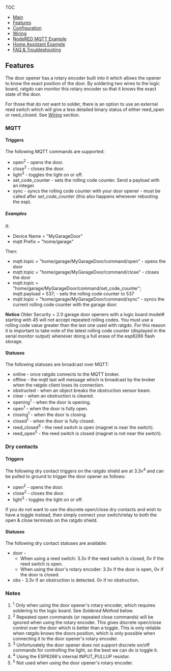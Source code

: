 TOC
* [Main](index.md)
* [Features](01_features.md)
* [Configuration](02_configuration.md)
* [Wiring](03_wiring.md)
* [NodeRED MQTT Example](04_nodered_example.md)
* [Home Assistant Example](05_homeassistant_example.md)
* [FAQ & Troubleshooting](09_faq.md)

## Features
The door opener has a rotary encoder built into it which allows the opener to know the exact position of the door. By soldering two wires to the logic board, ratgdo can monitor this rotary encoder so that it knows the exact state of the door.

For those that do not want to solder, there is an option to use an external reed switch which will give a less detailed binary status of either reed_open or reed_closed. See *[Wiring](03_wiring.md)* section.

### MQTT
#### Triggers
The following MQTT commands are supported:

* open<sup>2</sup> - opens the door.
* close<sup>2</sup> - closes the door.
* light<sup>3</sup> - toggles the light on or off.
* set_code_counter - sets the rolling code counter. Send a payload with an integer.
* sync - syncs the rolling code counter with your door opener - must be called after <em>set_code_counter</em> (this also happens whenever rebooting the esp).

##### Examples

If:

* Device Name = "MyGarageDoor"
* mqtt Prefix = "home/garage"

Then:

* mqtt.topic = "home/garage/MyGarageDoor/command/open" - opens the door
* mqtt.topic = "home/garage/MyGarageDoor/command/close" - closes the door
* mqtt.topic = "home/garage/MyGarageDoor/command/set_code_counter"; mqtt.payload = 537; - sets the rolling code counter to 537
* mqtt.topic = "home/garage/MyGarageDoor/command/sync" - syncs the current rolling code counter with the garage door. 

<strong>Notice</strong> Older Security + 2.0 garage door openers with a logic board model# starting with 45 will not accept repeated rolling codes. You must use a rolling code value greater than the last one used with ratgdo. For this reason it is important to take note of the latest rolling code counter (displayed in the serial monitor output) whenever doing a full erase of the esp8266 flash storage.

#### Statuses
The following statuses are broadcast over MQTT:

* online - once ratgdo connects to the MQTT broker.
* offline - the mqtt last will message which is broadcast by the broker when the ratgdo client loses its connection.
* obstructed - when an object breaks the obstruction sensor beam.
* clear - when an obstruction is cleared.
* opening<sup>1</sup> - when the door is opening.
* open<sup>1</sup> - when the door is fully open.
* closing<sup>1</sup> - when the door is closing.
* closed<sup>1</sup> - when the door is fully closed.
* reed_closed<sup>5</sup> - the reed switch is open (magnet is near the switch).
* reed_open<sup>5</sup> - the reed switch is closed (magnet is not near the switch).


### Dry contacts

#### Triggers
The following dry contact triggers on the ratgdo shield are at 3.3v<sup>4</sup> and can be pulled to ground to trigger the door opener as follows:

* open<sup>2</sup> - opens the door.
* close<sup>2</sup> - closes the door.
* light<sup>3</sup> - toggles the light on or off.

If you do not want to use the discrete open/close dry contacts and wish to have a toggle instead, then simply connect your switch/relay to both the open & close terminals on the ratgdo shield.

#### Statuses
The following dry contact statuses are available:

* door - 
  * When using a reed switch: 3.3v if the reed switch is closed, 0v if the reed switch is open.
  * When using the door's rotary encoder: 3.3v if the door is open, 0v if the door is closed.
* obs - 3.3v if an obstruction is detected. 0v if no obstruction.


### Notes
1. <sup>1</sup> Only when using the door opener's rotary encoder, which requires soldering to the logic board. See _Soldered Method_ below.
1. <sup>2</sup> Repeated open commands (or repeated close commands) will be ignored when using the rotary encoder. This gives discrete open/close control over the door which is better than a toggle. This is only reliable when ratgdo knows the doors position, which is only possible when connecting it to the door opener's rotary encoder.
1. <sup>3</sup> Unfortunately the door opener does not support discrete on/off commands for controlling the light, so the best we can do is toggle it.
1. <sup>4</sup> Using the ESP8266's internal INPUT_PULLUP resistor.
1. <sup>5</sup> Not used when using the door opener's rotary encoder.
